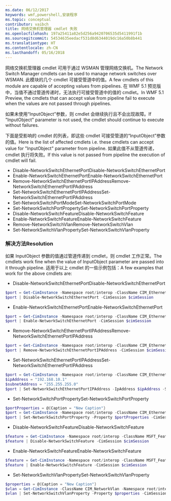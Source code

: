 ```yaml
---
ms.date: 06/12/2017
keywords: wmf,powershell,安装程序
ms.topic: conceptual
contributor: vaibch
title: 网络交换机管理器 cmdlet 失败
ms.openlocfilehash: 197a25411a82e5d256a9420706535d5411991f1b
ms.sourcegitcommit: 54534635eedacf531d8d6344019dc16a50b8b441
ms.translationtype: HT
ms.contentlocale: zh-CN
ms.lasthandoff: 05/16/2018
---
```

<span data-ttu-id="3ccd9-103">网络交换机管理器 cmdlet 可用于通过 WSMAN 管理网络交换机。</span><span class="sxs-lookup"><span data-stu-id="3ccd9-103">The Network Switch Manager cmdlets can be used to manage network switches over WSMAN.</span></span>
<span data-ttu-id="3ccd9-104">此模块的几个 cmdlet 可接受管道中的值。</span><span class="sxs-lookup"><span data-stu-id="3ccd9-104">A few cmdlets of this module are capable of accepting values from pipelines.</span></span>
<span data-ttu-id="3ccd9-105">在 WMF 5.1 预览版中，当值不通过管道传递时，无法执行可接受管道中的值的 cmdlet。</span><span class="sxs-lookup"><span data-stu-id="3ccd9-105">In WMF 5.1 Preview, the cmdlets that can accept value from pipeline fail to execute when the values are not passed through pipelines.</span></span>

<span data-ttu-id="3ccd9-106">如果未使用“InputObject”参数，则 cmdlet 会继续执行且不会出现故障。</span><span class="sxs-lookup"><span data-stu-id="3ccd9-106">If "InputObject" parameter is not used, the cmdlet should continue to execute without failures.</span></span>

<span data-ttu-id="3ccd9-107">下面是受影响的 cmdlet 的列表，即这些 cmdlet 可接受管道的“InputObject”参数的值。</span><span class="sxs-lookup"><span data-stu-id="3ccd9-107">Here is the list of affected cmdlets i.e. these cmdlets can accept value for "InputObject" parameter from pipeline.</span></span>
<span data-ttu-id="3ccd9-108">如果此值不从管道传递，cmdlet 执行将失败。</span><span class="sxs-lookup"><span data-stu-id="3ccd9-108">If this value is not passed from pipeline the execution of cmdlet will fail.</span></span>

- <span data-ttu-id="3ccd9-109">Disable-NetworkSwitchEthernetPort</span><span class="sxs-lookup"><span data-stu-id="3ccd9-109">Disable-NetworkSwitchEthernetPort</span></span>
- <span data-ttu-id="3ccd9-110">Enable-NetworkSwitchEthernetPort</span><span class="sxs-lookup"><span data-stu-id="3ccd9-110">Enable-NetworkSwitchEthernetPort</span></span>
- <span data-ttu-id="3ccd9-111">Remove-NetworkSwitchEthernetPortIPAddress</span><span class="sxs-lookup"><span data-stu-id="3ccd9-111">Remove-NetworkSwitchEthernetPortIPAddress</span></span>
- <span data-ttu-id="3ccd9-112">Set-NetworkSwitchEthernetPortIPAddress</span><span class="sxs-lookup"><span data-stu-id="3ccd9-112">Set-NetworkSwitchEthernetPortIPAddress</span></span>
- <span data-ttu-id="3ccd9-113">Set-NetworkSwitchPortMode</span><span class="sxs-lookup"><span data-stu-id="3ccd9-113">Set-NetworkSwitchPortMode</span></span>
- <span data-ttu-id="3ccd9-114">Set-NetworkSwitchPortProperty</span><span class="sxs-lookup"><span data-stu-id="3ccd9-114">Set-NetworkSwitchPortProperty</span></span>
- <span data-ttu-id="3ccd9-115">Disable-NetworkSwitchFeature</span><span class="sxs-lookup"><span data-stu-id="3ccd9-115">Disable-NetworkSwitchFeature</span></span>
- <span data-ttu-id="3ccd9-116">Enable-NetworkSwitchFeature</span><span class="sxs-lookup"><span data-stu-id="3ccd9-116">Enable-NetworkSwitchFeature</span></span>
- <span data-ttu-id="3ccd9-117">Remove-NetworkSwitchVlan</span><span class="sxs-lookup"><span data-stu-id="3ccd9-117">Remove-NetworkSwitchVlan</span></span>
- <span data-ttu-id="3ccd9-118">Set-NetworkSwitchVlanProperty</span><span class="sxs-lookup"><span data-stu-id="3ccd9-118">Set-NetworkSwitchVlanProperty</span></span>

### <a name="resolution"></a><span data-ttu-id="3ccd9-119">解决方法</span><span class="sxs-lookup"><span data-stu-id="3ccd9-119">Resolution</span></span>
<span data-ttu-id="3ccd9-120">如果 InputObject 参数的值通过管道传递到 cmdlet，则 cmdlet 工作正常。</span><span class="sxs-lookup"><span data-stu-id="3ccd9-120">The cmdlets work fine when the value of InputObject parameter are passed into it through pipeline.</span></span> <span data-ttu-id="3ccd9-121">适用于以上 cmdlet 的一些示例包括：</span><span class="sxs-lookup"><span data-stu-id="3ccd9-121">A few examples that work for the above cmdlets are:</span></span>

- <span data-ttu-id="3ccd9-122">Disable-NetworkSwitchEthernetPort</span><span class="sxs-lookup"><span data-stu-id="3ccd9-122">Disable-NetworkSwitchEthernetPort</span></span>
```powershell
$port = Get-CimInstance -Namespace root/interop -ClassName CIM_EthernetPort -CimSession $cimSession | Select-Object -First 1
$port | Disable-NetworkSwitchEthernetPort -CimSession $cimSession
```

- <span data-ttu-id="3ccd9-123">Enable-NetworkSwitchEthernetPort</span><span class="sxs-lookup"><span data-stu-id="3ccd9-123">Enable-NetworkSwitchEthernetPort</span></span>
```powershell
$port = Get-CimInstance -Namespace root/interop -ClassName CIM_EthernetPort -CimSession $cimSession | Select-Object -First 1
$port | Enable-NetworkSwitchEthernetPort -CimSession $cimSession
```

- <span data-ttu-id="3ccd9-124">Remove-NetworkSwitchEthernetPortIPAddress</span><span class="sxs-lookup"><span data-stu-id="3ccd9-124">Remove-NetworkSwitchEthernetPortIPAddress</span></span>
```powershell
$port = Get-CimInstance -Namespace root/interop -ClassName CIM_EthernetPort -CimSession $cimSession | Select-Object -First 1
$port | Remove-NetworkSwitchEthernetPortIPAddress -CimSession $cimSession
```

- <span data-ttu-id="3ccd9-125">Set-NetworkSwitchEthernetPortIPAddress</span><span class="sxs-lookup"><span data-stu-id="3ccd9-125">Set-NetworkSwitchEthernetPortIPAddress</span></span>
```powershell
$port = Get-CimInstance -Namespace root/interop -ClassName CIM_EthernetPort -CimSession $cimSession | Select-Object -First 1
$ipAddress = "192.168.10.1"
$subnetAddress = "255.255.255.0"
$port | Set-NetworkSwitchEthernetPortIPAddress -IpAddress $ipAddress -SubnetAddress $subnetAddress -CimSession $cimSession
```

- <span data-ttu-id="3ccd9-126">Set-NetworkSwitchPortProperty</span><span class="sxs-lookup"><span data-stu-id="3ccd9-126">Set-NetworkSwitchPortProperty</span></span>
```powershell
$portProperties = @{Caption = "New Caption"}
$port = Get-CimInstance -Namespace root/interop -ClassName CIM_EthernetPort -CimSession $cimSession | Select-Object -First 1
$port | Set-NetworkSwitchPortProperty -Property $portProperties -CimSession $cimSession
```

- <span data-ttu-id="3ccd9-127">Disable-NetworkSwitchFeature</span><span class="sxs-lookup"><span data-stu-id="3ccd9-127">Disable-NetworkSwitchFeature</span></span>
```powershell
$feature = Get-CimInstance -Namespace root/interop -ClassName MSFT_Feature -CimSession $cimSession | Select-Object -First 1
$feature | Disable-NetworkSwitchFeature -CimSession $cimSession
```

- <span data-ttu-id="3ccd9-128">Enable-NetworkSwitchFeature</span><span class="sxs-lookup"><span data-stu-id="3ccd9-128">Enable-NetworkSwitchFeature</span></span>
```powershell
$feature = Get-CimInstance -Namespace root/interop -ClassName MSFT_Feature -CimSession $cimSession | Select-Object -First 1
$feature | Enable-NetworkSwitchFeature -CimSession $cimSession
```

- <span data-ttu-id="3ccd9-129">Set-NetworkSwitchVlanProperty</span><span class="sxs-lookup"><span data-stu-id="3ccd9-129">Set-NetworkSwitchVlanProperty</span></span>
```powershell
$properties = @{Caption = "New Caption"}
$vlan = Get-CimInstance -ClassName CIM_NetworkVlan -Namespace root/interop -CimSession $cimSession | Select-Object -First 1
$vlan | Set-NetworkSwitchVlanProperty -Property $properties -CimSession $cimSession
```
